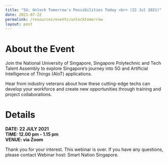 ```yaml
---
title: "5G: Unlock Tomorrow's Possibilities Today <br> (22 Jul 2021)"
date: 2021-07-22
permalink: /resources/events/unlocktomorrow
layout: post
---
```

# About the Event
Join the National University of Singapore, Singapore Polytechnic and Tech Talent Assembly to explore Singapore’s journey into 5G and Artificial Intelligence of Things (AIoT) applications.

Hear from industry veterans about how these cutting-edge techs can develop your workforce and create new opportunities through training and project collaborations.

# Details
**DATE: 22 JULY 2021 <br> 
TIME: 12.00 pm - 1.15 pm <br> 
VENUE: via Zoom**



Thank you for your interest. This webinar is over. If you have any questions, please contact Webinar host: Smart Nation Singapore.